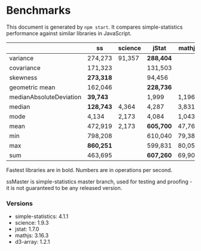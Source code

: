 # Benchmarks


This document is generated by `npm start`. It compares simple-statistics performance against similar libraries in JavaScript.


|                         | ss          | science | jStat       | mathjs | d3      | ssMaster    |
| ----------------------- | ----------- | ------- | ----------- | ------ | ------- | ----------- |
| variance                | 274,273     | 91,357  | **288,404** |        | 105,230 | 266,853     |
| covariance              | 171,323     |         | 131,503     |        |         | **173,292** |
| skewness                | **273,318** |         | 94,456      |        |         | 272,492     |
| geometric mean          | 162,046     |         | **228,736** |        |         | 161,526     |
| medianAbsoluteDeviation | **39,743**  |         | 1,999       | 1,196  |         | 37,356      |
| median                  | **128,743** | 4,364   | 4,287       | 3,831  | 4,833   | 100,906     |
| mode                    | 4,134       | 2,173   | 4,084       | 1,043  |         | **4,178**   |
| mean                    | 472,919     | 2,173   | **605,700** | 47,769 |         | 468,220     |
| min                     | 798,208     |         | 610,040     | 79,384 | 615,831 | **826,998** |
| max                     | **860,251** |         | 599,831     | 80,053 | 661,395 | 791,874     |
| sum                     | 463,695     |         | **607,260** | 69,901 | 601,426 | 472,264     |


Fastest libraries are in bold. Numbers are in operations per second.


ssMaster is simple-statistics master branch, used for testing and proofing - it is not guaranteed to be any released version.


### Versions

* simple-statistics: 4.1.1
* science: 1.9.3
* jstat: 1.7.0
* mathjs: 3.16.3
* d3-array: 1.2.1
